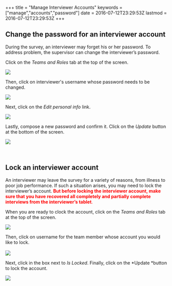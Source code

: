 +++
title = "Manage Interviewer Accounts"
keywords = ["manage","accounts","password"]
date = 2016-07-12T23:29:53Z
lastmod = 2016-07-12T23:29:53Z
+++

Change the password for an interviewer account
----------------------------------------------

  
During the survey, an interviewer may forget his or her password. To
address problem, the supervisor can change the interviewer’s password.  
  
Click on the *Teams and Roles* tab at the top of the screen.  
  
![](/images/744289.png)  
  
  
Then, click on interviewer's username whose password needs to be
changed.  
  
![](/images/744291.png)  
  
Next, click on the *Edit personal info* link.  
  
![](/images/772502.png)  
  
Lastly, compose a new password and confirm it. Click on the *Update*
button at the bottom of the screen.  
  
![](/images/772503.png)  
  
 

Lock an interviewer account
---------------------------

  
An interviewer may leave the survey for a variety of reasons, from
illness to poor job performance. If such a situation arises, you may
need to lock the interviewer’s account. <span
style="color:#FF0000;">**But before locking the interviewer account,
make sure that you have recovered all completely and partially complete
interviews from the interviewer’s tablet**.</span>  
  
When you are ready to clock the account, click on the *Teams and Roles*
tab at the top of the screen.  
  
![](/images/744289.png)  
  
Then, click on username for the team member whose account you would like
to lock.  
   
![](/images/744291.png)  
  
Next, click in the box next to *Is Locked*. Finally, click on the
*Update *button to lock the account.  
  
  
![](/images/772504.png)
